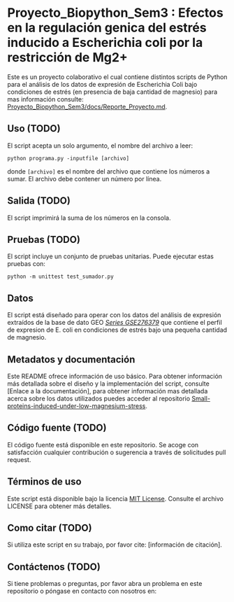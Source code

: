 # Proyecto_Biopython_Sem3 : Efectos en la regulación genica del estrés inducido a Escherichia coli por la restricción de Mg2+

Este es un proyecto colaborativo el cual contiene distintos scripts de Python para el análisis de los datos de expresión de Escherichia Coli bajo condiciones de estrés (en presencia de baja cantidad de magnesio) para mas información consulte: [Proyecto_Biopython_Sem3/docs/Reporte_Proyecto.md](https://github.com/JordiGaGa/Proyecto_Biopython_Sem3/blob/main/docs/Reporte_Proyecto.md).

## Uso (TODO)

El script acepta un solo argumento, el nombre del archivo a leer:

```
python programa.py -inputfile [archivo]
```

donde `[archivo]` es el nombre del archivo que contiene los números a sumar. El archivo debe contener un número por línea.

## Salida (TODO)

El script imprimirá la suma de los números en la consola.

## Pruebas (TODO)

El script incluye un conjunto de pruebas unitarias. Puede ejecutar estas pruebas con:

```
python -m unittest test_sumador.py
```

## Datos 

El script está diseñado para operar con los datos del análisis de expresión extraídos de la base de dato GEO *[Series GSE276379](https://www.ncbi.nlm.nih.gov/geo/query/acc.cgi?acc=GSE276379)* que contiene el perfil de expresion de E. coli en condiciones de estrés bajo una pequeña cantidad de magnesio.

## Metadatos y documentación  

Este README ofrece información de uso básico. Para obtener información más detallada sobre el diseño y la implementación del script, consulte [Enlace a la documentación], para obtener información mas detallada acerca sobre los datos utilizados puedes acceder al repositorio [Small-proteins-induced-under-low-magnesium-stress](https://github.com/yadavalli-lab/Small-proteins-induced-under-low-magnesium-stress).

## Código fuente (TODO)

El código fuente está disponible en este repositorio. Se acoge con satisfacción cualquier contribución o sugerencia a través de solicitudes pull request.

## Términos de uso

Este script está disponible bajo la licencia [MIT License](https://github.com/JordiGaGa/Proyecto_Biopython_Sem3/blob/main/LICENSE). Consulte el archivo LICENSE para obtener más detalles.

## Como citar (TODO)

Si utiliza este script en su trabajo, por favor cite: [información de citación]. 

## Contáctenos (TODO)

Si tiene problemas o preguntas, por favor abra un problema en este repositorio o póngase en contacto con nosotros en: 
